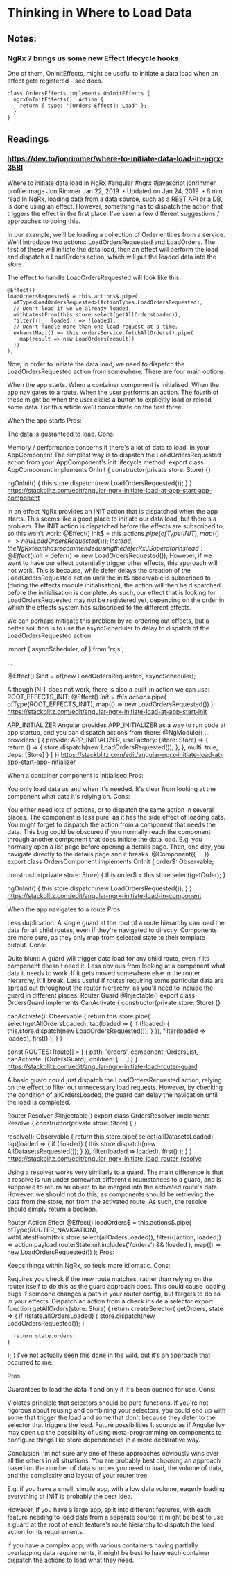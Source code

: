 
# Thinking in Where to Load Data

## Notes:

### NgRx 7 brings us some new Effect lifecycle hooks.

One of them, OnInitEffects, might be useful to initiate a data load when an effect gets registered - see docs.

```
class OrdersEffects implements OnInitEffects {
  ngrxOnInitEffects(): Action {
    return { type: '[Orders Effect]: Load' };
  }
}

```

## Readings

### https://dev.to/jonrimmer/where-to-initiate-data-load-in-ngrx-358l




Where to initiate data load in NgRx
#angular #ngrx #javascript
jonrimmer profile image
Jon Rimmer
Jan 22, 2019 ・Updated on Jan 24, 2019 ・6 min read
In NgRx, loading data from a data source, such as a REST API or a DB, is done using an effect. However, something has to dispatch the action that triggers the effect in the first place. I've seen a few different suggestions / approaches to doing this.

In our example, we'll be loading a collection of Order entities from a service. We'll introduce two actions: LoadOrdersRequested and LoadOrders. The first of these will initiate the data load, then an effect will perform the load and dispatch a LoadOrders action, which will put the loaded data into the store.

The effect to handle LoadOrdersRequested will look like this:

```
@Effect()
loadOrdersRequested$ = this.actions$.pipe(
  ofType<LoadOrdersRequested>(ActionTypes.LoadOrdersRequested),
  // Don't load if we've already loaded.
  withLatestFrom(this.store.select(getAllOrdersLoaded)),
  filter(([_, loaded]) => !loaded),
  // Don't handle more than one load request at a time.
  exhaustMap(() => this.ordersService.fetchAllOrders().pipe(
    map(result => new LoadOrders(result))
  ))
);

```

Now, in order to initiate the data load, we need to dispatch the LoadOrdersRequested action from somewhere. There are four main options:

When the app starts.
When a container component is initialised.
When the app navigates to a route.
When the user performs an action.
The fourth of these might be when the user clicks a button to explicitly load or reload some data. For this article we'll concentrate on the first three.

When the app starts
Pros:

The data is guaranteed to load.
Cons:

Memory / performance concerns if there's a lot of data to load.
In your AppComponent
The simplest way is to dispatch the LoadOrdersRequested action from your AppComponent's init lifecycle method:
export class AppComponent implements OnInit  {
  constructor(private store: Store<AppState>) {}

  ngOnInit() {
    this.store.dispatch(new LoadOrdersRequested());
  }
}
https://stackblitz.com/edit/angular-ngrx-initiate-load-at-app-start-app-component

In an effect
NgRx provides an INIT action that is dispatched when the app starts. This seems like a good place to initiate our data load, but there's a problem. The INIT action is dispatched before the effects are subscribed to, so this won't work:
@Effect()
init$ = this.actions$.pipe(
  ofType(INIT),
  map(() => new LoadOrdersRequested())
);
Instead, the NgRx team has recommended using the defer RxJS operator instead:
@Effect()
init$ = defer(() => new LoadOrdersRequested());
However, if we want to have our effect potentially trigger other effects, this approach will not work. This is because, while defer delays the creation of the LoadOrdersRequested action until the init$ observable is subscribed to (during the effects module initialisation), the action will then be dispatched before the initialisation is complete. As such, our effect that is looking for LoadOrdersRequested may not be registered yet, depending on the order in which the effects system has subscribed to the different effects.

We can perhaps mitigate this problem by re-ordering out effects, but a better solution is to use the asyncScheduler to delay to dispatch of the LoadOrdersRequested action:

import { asyncScheduler, of } from 'rxjs';

...

@Effect()
$init = of(new LoadOrdersRequested, asyncScheduler);

Although INIT does not work, there is also a built-in action we can use: ROOT_EFFECTS_INIT:
@Effect()
$init = this.actions$.pipe(
  ofType(ROOT_EFFECTS_INIT),
  map(() => new LoadOrdersRequested())
);
https://stackblitz.com/edit/angular-ngrx-initiate-load-at-app-start-init

APP_INITIALIZER
Angular provides APP_INITIALIZER as a way to run code at app startup, and you can dispatch actions from there:
@NgModule({
  ...
  providers: [
    {
      provide: APP_INITIALIZER,
      useFactory: (store: Store<AppState>) => {
        return () => {
          store.dispatch(new LoadOrdersRequested());
        };
      },
      multi: true,
      deps: [Store]
    }
  ]
})
https://stackblitz.com/edit/angular-ngrx-initiate-load-at-app-start-app-initializer

When a container component is initialised
Pros:

You only load data as and when it's needed.
It's clear from looking at the component what data it's relying on.
Cons:

You either need lots of actions, or to dispatch the same action in several places.
The component is less pure, as it has the side effect of loading data.
You might forget to dispatch the action from a component that needs the data. This bug could be obscured if you normally reach the component through another component that does initiate the data load. E.g. you normally open a list page before opening a details page. Then, one day, you navigate directly to the details page and it breaks.
@Component({ ... })
export class OrdersComponent implements OnInit {
  order$: Observable<Order>;

  constructor(private store: Store<AppState>) {
    this.order$ = this.store.select(getOrder);
  }

  ngOnInit() {
    this.store.dispatch(new LoadOrdersRequested());
  }
}
https://stackblitz.com/edit/angular-ngrx-initiate-load-in-component

When the app navigates to a route
Pros:

Less duplication. A single guard at the root of a route hierarchy can load the data for all child routes, even if they're navigated to directly.
Components are more pure, as they only map from selected state to their template output.
Cons:

Quite blunt: A guard will trigger data load for any child route, even if its component doesn't need it.
Less obvious from looking at a component what data it needs to work. If it gets moved somewhere else in the router hierarchy, it'll break.
Less useful if routes requiring some particular data are spread out throughout the router hierarchy, as you'll need to include the guard in different places.
Router Guard
@Injectable()
export class OrdersGuard implements CanActivate {
  constructor(private store: Store<AppState>) {}

  canActivate(): Observable<boolean> {
    return this.store.pipe(
      select(getAllOrdersLoaded),
      tap(loaded => {
        if (!loaded) {
          this.store.dispatch(new LoadOrdersRequested());
        }
      }),
      filter(loaded => loaded),
      first()
    );
  }
}


const ROUTES: Route[] = [
  {
    path: 'orders',
    component: OrdersList,
    canActivate: [OrdersGuard],
    children: [
      ...
    ]
  }
]
https://stackblitz.com/edit/angular-ngrx-initiate-load-router-guard

A basic guard could just dispatch the LoadOrdersRequested action, relying on the effect to filter out unnecessary load requests. However, by checking the condition of allOrdersLoaded, the guard can delay the navigation until the load is completed.

Router Resolver
@Injectable()
export class OrdersResolver implements Resolve<boolean> {
  constructor(private store: Store<DatasetsState>) { }

  resolve(): Observable<boolean> {
    return this.store.pipe(
      select(allDatasetsLoaded),
      tap(loaded => {
        if (!loaded) {
          this.store.dispatch(new AllDatasetsRequested());
        }
      }),
      filter(loaded => loaded),
      first()
    );
  }
}
https://stackblitz.com/edit/angular-ngrx-initiate-load-router-resolve

Using a resolver works very similarly to a guard. The main difference is that a resolve is run under somewhat different circumstances to a guard, and is supposed to return an object to be merged into the activated route's data. However, we should not do this, as components should be retrieving the data from the store, not from the activated route. As such, the resolve should simply return a boolean.

Router Action Effect
@Effect()
loadOrders$ = this.actions$.pipe(
  ofType<RouterNavigationAction>(ROUTER_NAVIGATION),
  withLatestFrom(this.store.select(allOrdersLoaded)),
  filter(([action, loaded]) => 
    action.payload.routerState.url.includes('/orders') && !loaded
  ),
  map(() => new LoadOrdersRequested())
);
Pros:

Keeps things within NgRx, so feels more idiomatic.
Cons:

Requires you check if the new route matches, rather than relying on the router itself to do this as the guard approach does. This could cause loading bugs if someone changes a path in your router config, but forgets to do so in your effects.
Dispatch an action from a check inside a selector
export function getAllOrders(store: Store<AppState>) { 
  return createSelector(
    getOrders,
    state => {
      if (!state.allOrdersLoaded) {
        store.dispatch(new LoadOrdersRequested());
      }

      return state.orders;
    }
  );
}
I've not actually seen this done in the wild, but it's an approach that occurred to me.

Pros:

Guarantees to load the data if and only if it's been queried for use.
Cons:

Violates principle that selectors should be pure functions.
If you're not rigorous about reusing and combining your selectors, you could end up with some that trigger the load and some that don't because they defer to the selector that triggers the load.
Future possibilities
It sounds as if Angular Ivy may open up the possibility of using meta-programming on components to configure things like store dependencies in a more declarative way.

Conclusion
I'm not sure any one of these approaches obviously wins over all the others in all situations. You are probably best choosing an approach based on the number of data sources you need to load, the volume of data, and the complexity and layout of your router tree.

E.g. if you have a small, simple app, with a low data volume, eagerly loading everything at INIT is probably the best idea.

However, if you have a large app, split into different features, with each feature needing to load data from a separate source, it might be best to use a guard at the root of each feature's route hierarchy to dispatch the load action for its requirements.

If you have a complex app, with various containers having partially overlapping data requirements, it might be best to have each container dispatch the actions to load what they need.




